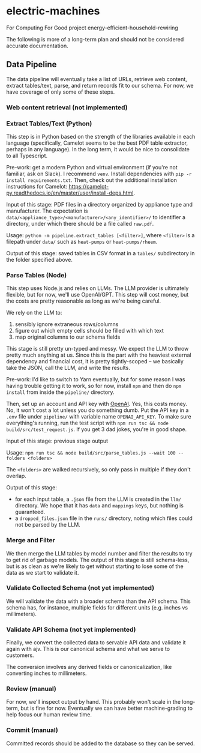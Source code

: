# electric-machines

For Computing For Good project energy-efficient-household-rewiring

The following is more of a long-term plan and should not be considered accurate documentation.

## Data Pipeline

The data pipeline will eventually take a list of URLs, retrieve web content, extract tables/text, parse, and return records fit to our schema. For now, we have coverage of only some of these steps.

### Web content retrieval (not implemented)

### Extract Tables/Text (Python)

This step is in Python based on the strength of the libraries available in each language (specifically, Camelot seems to be the best PDF table extractor, perhaps in any language). In the long term, it would be nice to consolidate to all Typescript.

Pre-work: get a modern Python and virtual environment (if you're not familiar, ask on Slack). I recommend `venv`. Install dependencies with `pip -r install requirements.txt`.
Then, check out the additional installation instructions for Camelot: https://camelot-py.readthedocs.io/en/master/user/install-deps.html.

Input of this stage: PDF files in a directory organized by appliance type and manufacturer. The expectation is `data/<appliance_type>/<manufacturer>/<any_identifier>/` to identifier a directory, under which there should be a file called `raw.pdf`.

Usage: `python -m pipeline.extract_tables [<filter>]`, where `<filter>` is a filepath under `data/` such as `heat-pumps` or `heat-pumps/rheem`.

Output of this stage: saved tables in CSV format in a `tables/` subdirectory in the folder specified above.

### Parse Tables (Node)

This step uses Node.js and relies on LLMs. The LLM provider is ultimately flexible, but for now, we'll use OpenAI/GPT. This step will
cost money, but the costs are pretty reasonable as long as we're being careful.

We rely on the LLM to:

1. sensibly ignore extraneous rows/columns
2. figure out which empty cells should be filled with which text
3. map original columns to our schema fields

This stage is still pretty un-typed and messy. We expect the LLM to throw pretty much anything at us. Since this is the part with the heaviest external dependency and financial cost, it is pretty tightly-scoped – we basically take the JSON, call the LLM, and write the results.

Pre-work: I'd like to switch to Yarn eventually, but for some reason I was having trouble getting it to work, so for now, install `npm` and then do `npm install` from inside the `pipeline/` directory.

Then, set up an account and API key with [OpenAI](https://openai.com/product). Yes, this costs money. No, it won't cost a lot unless you do something dumb. Put the API key in a `.env` file under `pipeline/` with variable name `OPENAI_API_KEY`. To make sure everything's running, run the test script with `npm run tsc && node build/src/test_request.js`. If you get 3 dad jokes, you're in good shape.

Input of this stage: previous stage output

Usage: `npm run tsc && node build/src/parse_tables.js --wait 100 --folders <folders>`

The `<folders>` are walked recursively, so only pass in multiple if they don't overlap.

Output of this stage:

- for each input table, a `.json` file from the LLM is created in the `llm/` directory. We hope that it has `data` and `mappings` keys, but nothing is guaranteed.
- a `dropped_files.json` file in the `runs/` directory, noting which files could not be parsed by the LLM.

### Merge and Filter

We then merge the LLM tables by model number and filter the results to try to get rid of garbage models. The output of this stage is still schema-less, but is as clean as we're likely to get without starting to lose some of the data as we start to validate it.

### Validate Collected Schema (not yet implemented)

We will validate the data with a broader schema than the API schema. This schema has, for instance, multiple fields for different units (e.g. inches vs millimeters).

### Validate API Schema (not yet implemented)

Finally, we convert the collected data to servable API data and validate it again with ajv. This is our canonical schema and what we serve to customers.

The conversion involves any derived fields or canonicalization, like converting inches to millimeters.

### Review (manual)

For now, we'll inspect output by hand. This probably won't scale in the long-term, but is fine for now. Eventually we can have better machine-grading to help focus our human review time.

### Commit (manual)

Committed records should be added to the database so they can be served.
